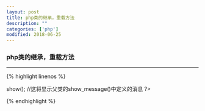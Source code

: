 ```yaml
---
layout: post
title: php类的继承，重载方法
description: ""
categories: ['php']
modified: 2018-06-25
---
```


### php类的继承，重载方法

---

{% highlight  linenos %}
<?php
//类
class ParentClass
{
    function show_message()
    {
        echo "\n","\n";
        echo "Hi!This comes from Parent class.";
    }
}

//类的继承
class ChildClass extends ParentClass
{
    //重载ParentClass的show_message()函数
    function show_message()
    {
        echo "\n","\n";
        echo "Hi!This comes from the child class.";
    }
    //调用ParentClass的show_message()函数
    function show()
    {
        parent::show_message();
    }
}
$obj2 = new ChildClass; //ChildClass的对象
$obj2 -> show();    //这将显示父类的show_message()中定义的消息
?>
{% endhighlight %}
